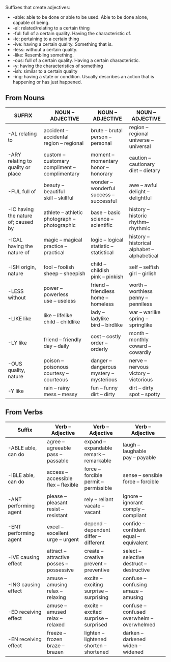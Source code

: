 Suffixes that create adjectives:

- -able: able to be done or able to be used. Able to be done alone, capable of being.
- -al: related/relating to a certain thing
- -ful: full of a certain quality. Having the characteristic of.
- -ic: pertaining to a certain thing
- -ive: having a certain quality. Something that is.
- -less: without a certain quality.
- -like: Resembling something.
- -ous: full of a certain quality. Having a certain characteristic.
- -y: having the characteristics of something
- -ish: similar to a certain quality
- -ing: having a state or condition. Usually describes an action that is happening or has just happened.

## From Nouns

SUFFIX | NOUN – ADJECTIVE | NOUN – ADJECTIVE | NOUN – ADJECTIVE
--- | --- | --- | --- 
-AL     relating to | accident – accidental<br/>region – regional | brute – brutal<br/>person – personal | region – regional<br/>universe –universal
-ARY  relating to quality or place | custom – customary<br/>compliment – complimentary | moment – momentary<br/>honor – honorary | caution – cautionary<br/>diet – dietary
-FUL  full of | beauty – beautiful<br/>skill – skillful | wonder – wonderful<br/>success – successful | awe – awful<br/>delight – delightful | 
-IC  having the nature of; caused by | athlete – athletic<br/>photograph – photographic | base – basic<br/>science – scientific | history – historic<br/>rhythm– rhythmic
-ICAL  having the nature of | magic – magical<br/>practice – practical | logic – logical<br/>statistic – statistical | history – historical<br/>alphabet – alphabetical
-ISH  origin, nature | fool – foolish<br/>sheep – sheepish | child – childish<br/>pink – pinkish | self – selfish<br/>girl – girlish
-LESS  without | power – powerless<br/>use – useless | friend – friendless<br/>home – homeless | worth – worthless<br/>penny – penniless
-LIKE  like | like – lifelike<br/>child – childlike | lady – ladylike<br/>bird – birdlike | war – warlike<br/>spring – springlike
-LY  like | friend – friendly<br/>day – daily | cost – costly<br/>order – orderly | month – monthly<br/>coward – cowardly
-OUS  quality, nature | poison – poisonous<br/>courtesy – courteous | danger – dangerous<br/>mystery – mysterious | nerve – nervous<br/>victory – victorious
-Y  like | rain – rainy<br/>mess – messy | fun – funny<br/>dirt – dirty | dirt – dirty<br/>spot – spotty

## From Verbs

Suffix | Verb – Adjective | Verb – Adjective | Verb – Adjective 
--- | --- | --- | ---
-ABLE  able, can do | agree – agreeable<br/>pass – passable | expand – expandable<br/>remark – remarkable | laugh – laughable<br/>pay – payable
-IBLE  able, can do | access – accessible<br/>flex – flexible | force – forcible<br/>permit – permissible | sense – sensible<br/>force – forcible
-ANT  performing agent | please – pleasant<br/>resist – resistant | rely – reliant<br/>vacate – vacant | ignore – ignorant<br/>comply – compliant
-ENT  performing agent | excel – excellent<br/>urge – urgent | depend – dependent<br/>differ – different | confide – confident<br/>equal – equivalent
-IVE causing effect | attract – attractive<br/>posses – possessive | create – creative<br/>prevent – preventive | select – selective<br/>destruct – destructive
-ING  causing effect | amuse – amusing<br/>relax –relaxing | excite – exciting<br/>surprise –surprising | confuse – confusing<br/>amaze – amusing
-ED  receiving effect | amuse – amused<br/>relax – relaxed | excite – excited<br/>surprise – surprised | confuse – confused<br/>overwhelm – overwhelmed
-EN  receiving effect | freeze – frozen<br/>braze – brazen | lighten – lightened<br/>shorten – shortened | darken – darkened<br/>widen – widened
